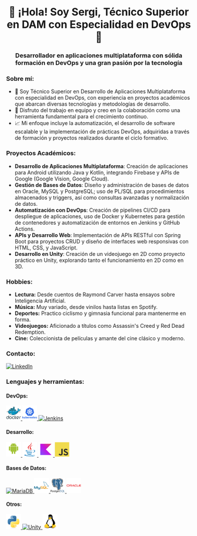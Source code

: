<h1 align="center">👋 ¡Hola! Soy Sergi, Técnico Superior en DAM con Especialidad en DevOps 🚀</h1>
<h3 align="center">Desarrollador en aplicaciones multiplataforma con sólida formación en DevOps y una gran pasión por la tecnología</h3>

<h3 align="left">Sobre mí:</h3>

- 🔭 Soy Técnico Superior en Desarrollo de Aplicaciones Multiplataforma con especialidad en DevOps, con experiencia en proyectos académicos que abarcan diversas tecnologías y metodologías de desarrollo.
- 🤝 Disfruto del trabajo en equipo y creo en la colaboración como una herramienta fundamental para el crecimiento continuo.
- 📈 Mi enfoque incluye la automatización, el desarrollo de software escalable y la implementación de prácticas DevOps, adquiridas a través de formación y proyectos realizados durante el ciclo formativo.

<h3 align="left">Proyectos Académicos:</h3>

- **Desarrollo de Aplicaciones Multiplataforma**: Creación de aplicaciones para Android utilizando Java y Kotlin, integrando Firebase y APIs de Google (Google Vision, Google Cloud).
- **Gestión de Bases de Datos**: Diseño y administración de bases de datos en Oracle, MySQL y PostgreSQL; uso de PL/SQL para procedimientos almacenados y triggers, así como consultas avanzadas y normalización de datos.
- **Automatización con DevOps**: Creación de pipelines CI/CD para despliegue de aplicaciones, uso de Docker y Kubernetes para gestión de contenedores y automatización de entornos en Jenkins y GitHub Actions.
- **APIs y Desarrollo Web**: Implementación de APIs RESTful con Spring Boot para proyectos CRUD y diseño de interfaces web responsivas con HTML, CSS, y JavaScript.
- **Desarrollo en Unity**: Creación de un videojuego en 2D como proyecto práctico en Unity, explorando tanto el funcionamiento en 2D como en 3D.

<h3 align="left">Hobbies:</h3>

- **Lectura:** Desde cuentos de Raymond Carver hasta ensayos sobre Inteligencia Artificial.
- **Música:** Muy variado, desde vinilos hasta listas en Spotify.
- **Deportes:** Practico ciclismo y gimnasia funcional para mantenerme en forma.
- **Videojuegos:** Aficionado a títulos como Assassin's Creed y Red Dead Redemption.
- **Cine:** Coleccionista de películas y amante del cine clásico y moderno.

<h3 align="left">Contacto:</h3>

<p align="left">
  <a href="https://www.linkedin.com/in/sergio-martínez-porto-73727386/" target="_blank" rel="noreferrer">
    <img src="https://img.icons8.com/color/48/000000/linkedin.png" alt="LinkedIn" width="40" height="40"/>
  </a>
</p>

<h3 align="left">Lenguajes y herramientas:</h3>

<p align="left">
  <!-- DevOps -->
  <h4 align="left">DevOps:</h4>
  <a href="https://www.docker.com/" target="_blank" rel="noreferrer"> 
    <img src="https://raw.githubusercontent.com/devicons/devicon/master/icons/docker/docker-original-wordmark.svg" alt="Docker" width="40" height="40"/>
  </a>
  <a href="https://kubernetes.io/" target="_blank" rel="noreferrer"> 
    <img src="https://raw.githubusercontent.com/devicons/devicon/master/icons/kubernetes/kubernetes-plain-wordmark.svg" alt="Kubernetes" width="40" height="40"/>
  </a>
  <a href="https://jenkins.io/" target="_blank" rel="noreferrer">
    <img src="https://www.vectorlogo.zone/logos/jenkins/jenkins-icon.svg" alt="Jenkins" width="40" height="40"/>
  </a>

  <!-- Desarrollo -->
  <h4 align="left">Desarrollo:</h4>
  <a href="https://developer.android.com" target="_blank" rel="noreferrer"> 
    <img src="https://raw.githubusercontent.com/devicons/devicon/master/icons/android/android-original-wordmark.svg" alt="Android" width="40" height="40"/>
  </a>
  <a href="https://www.java.com" target="_blank" rel="noreferrer"> 
    <img src="https://raw.githubusercontent.com/devicons/devicon/master/icons/java/java-original.svg" alt="Java" width="40" height="40"/>
  </a>
  <a href="https://kotlinlang.org/" target="_blank" rel="noreferrer">
    <img src="https://raw.githubusercontent.com/devicons/devicon/master/icons/kotlin/kotlin-original.svg" alt="Kotlin" width="40" height="40"/>
  </a>
  <a href="https://developer.mozilla.org/en-US/docs/Web/JavaScript" target="_blank" rel="noreferrer"> 
    <img src="https://raw.githubusercontent.com/devicons/devicon/master/icons/javascript/javascript-original.svg" alt="JavaScript" width="40" height="40"/>
  </a>

  <!-- Bases de Datos -->
  <h4 align="left">Bases de Datos:</h4>
  <a href="https://mariadb.org/" target="_blank" rel="noreferrer"> 
    <img src="https://www.vectorlogo.zone/logos/mariadb/mariadb-icon.svg" alt="MariaDB" width="40" height="40"/>
  </a>
  <a href="https://www.mysql.com/" target="_blank" rel="noreferrer"> 
    <img src="https://raw.githubusercontent.com/devicons/devicon/master/icons/mysql/mysql-original-wordmark.svg" alt="MySQL" width="40" height="40"/>
  </a>
  <a href="https://www.postgresql.org" target="_blank" rel="noreferrer"> 
    <img src="https://raw.githubusercontent.com/devicons/devicon/master/icons/postgresql/postgresql-original-wordmark.svg" alt="PostgreSQL" width="40" height="40"/>
  </a>
  <a href="https://www.oracle.com/" target="_blank" rel="noreferrer">
    <img src="https://raw.githubusercontent.com/devicons/devicon/master/icons/oracle/oracle-original.svg" alt="Oracle" width="40" height="40"/>
  </a>

  <!-- Otros -->
  <h4 align="left">Otros:</h4>
  <a href="https://www.python.org" target="_blank" rel="noreferrer"> 
    <img src="https://raw.githubusercontent.com/devicons/devicon/master/icons/python/python-original.svg" alt="Python" width="40" height="40"/>
  </a>
  <a href="https://unity.com/" target="_blank" rel="noreferrer"> 
    <img src="https://www.vectorlogo.zone/logos/unity3d/unity3d-icon.svg" alt="Unity" width="40" height="40"/>
  </a>
  <a href="https://www.linux.org/" target="_blank" rel="noreferrer"> 
    <img src="https://raw.githubusercontent.com/devicons/devicon/master/icons/linux/linux-original.svg" alt="Linux" width="40" height="40"/>
  </a>
</p>